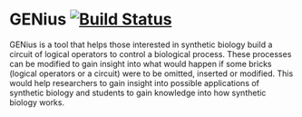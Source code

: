 GENius [![Build Status](https://circleci.com/gh/offerijns/genius.png?circle-token=df82773234f9df260c4f35777c639ed807744bb4)](https://circleci.com/gh/offerijns/genius/)
=================

GENius is a tool that helps those interested in synthetic biology build a circuit of logical operators to control a biological process. These processes can be modified to gain insight into what would happen if some bricks (logical operators or a circuit) were to be omitted, inserted or modified. This would help researchers to gain insight into possible applications of synthetic biology and students to gain knowledge into how synthetic biology works.
